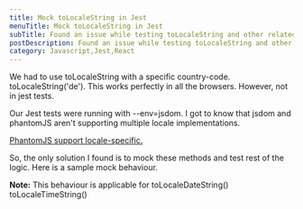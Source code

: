 ```yaml
---
title: Mock toLocaleString in Jest
menuTitle: Mock toLocaleString in Jest
subTitle: Found an issue while testing toLocaleString and other related JS prototype function. Described here is the way to mock them.
postDescription: Found an issue while testing toLocaleString and other related JS prototype function. Described here is the way to mock them.
category: Javascript,Jest,React
---
```

We had to use toLocaleString with a specific country-code. toLocaleString('de'). This works perfectly in all the browsers. However, not in jest tests.

Our Jest tests were running with \--env=jsdom. I got to know that jsdom and phantomJS aren't supporting multiple locale implementations.

[PhantomJS support locale-specific.](https://github.com/ariya/phantomjs/issues/12327)

So, the only solution I found is to mock these methods and test rest of the logic. Here is a sample mock behaviour.

**Note:** This behaviour is applicable for toLocaleDateString() toLocaleTimeString()